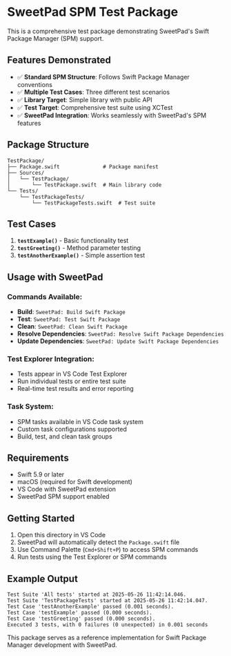 # SweetPad SPM Test Package

This is a comprehensive test package demonstrating SweetPad's Swift Package Manager (SPM) support.

## Features Demonstrated

- ✅ **Standard SPM Structure**: Follows Swift Package Manager conventions
- ✅ **Multiple Test Cases**: Three different test scenarios
- ✅ **Library Target**: Simple library with public API
- ✅ **Test Target**: Comprehensive test suite using XCTest
- ✅ **SweetPad Integration**: Works seamlessly with SweetPad's SPM features

## Package Structure

```
TestPackage/
├── Package.swift              # Package manifest
├── Sources/
│   └── TestPackage/
│       └── TestPackage.swift  # Main library code
└── Tests/
    └── TestPackageTests/
        └── TestPackageTests.swift  # Test suite
```

## Test Cases

1. **`testExample()`** - Basic functionality test
2. **`testGreeting()`** - Method parameter testing
3. **`testAnotherExample()`** - Simple assertion test

## Usage with SweetPad

### Commands Available:
- **Build**: `SweetPad: Build Swift Package`
- **Test**: `SweetPad: Test Swift Package`
- **Clean**: `SweetPad: Clean Swift Package`
- **Resolve Dependencies**: `SweetPad: Resolve Swift Package Dependencies`
- **Update Dependencies**: `SweetPad: Update Swift Package Dependencies`

### Test Explorer Integration:
- Tests appear in VS Code Test Explorer
- Run individual tests or entire test suite
- Real-time test results and error reporting

### Task System:
- SPM tasks available in VS Code task system
- Custom task configurations supported
- Build, test, and clean task groups

## Requirements

- Swift 5.9 or later
- macOS (required for Swift development)
- VS Code with SweetPad extension
- SweetPad SPM support enabled

## Getting Started

1. Open this directory in VS Code
2. SweetPad will automatically detect the `Package.swift` file
3. Use Command Palette (`Cmd+Shift+P`) to access SPM commands
4. Run tests using the Test Explorer or SPM commands

## Example Output

```
Test Suite 'All tests' started at 2025-05-26 11:42:14.046.
Test Suite 'TestPackageTests' started at 2025-05-26 11:42:14.047.
Test Case 'testAnotherExample' passed (0.001 seconds).
Test Case 'testExample' passed (0.000 seconds).
Test Case 'testGreeting' passed (0.000 seconds).
Executed 3 tests, with 0 failures (0 unexpected) in 0.001 seconds
```

This package serves as a reference implementation for Swift Package Manager development with SweetPad. 